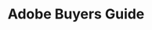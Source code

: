 ---
title: Adobe Buyers Guide
year:
description: This site page provides best practices and tactics for buying common Adobe IT products and services. For .gov/.mil access only.
external_url: www.community.max.gov/display/Egov/4.+Adobe
content_tags:
type: link
filters: acquisition-best-practices oem-vendor-initiatives for-contracting-officers
---